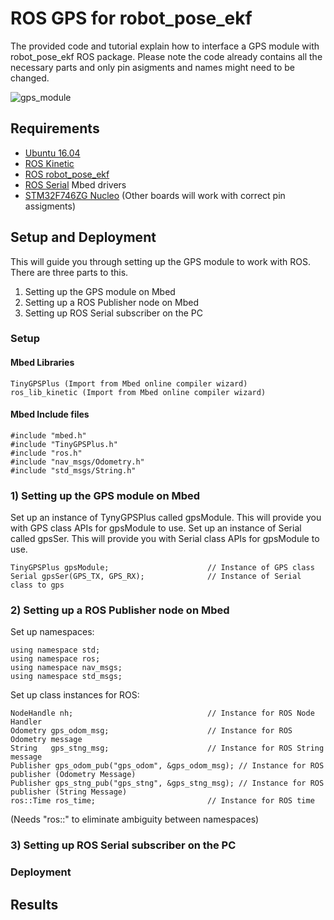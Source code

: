 # ROS GPS for robot_pose_ekf
The provided code and tutorial explain how to interface a GPS module with robot_pose_ekf ROS package.
Please note the code already contains all the necessary parts and only pin asigments and names might need to be changed.

![gps_module](https://storage.googleapis.com/stateless-www-faranux-com/2017/08/GYNEO6MV2-GPS-Module-NEO-6M-GY-NEO6MV2.jpg)


## Requirements
* [Ubuntu 16.04](https://wiki.ubuntu.com/XenialXerus/ReleaseNotes)
* [ROS Kinetic](http://wiki.ros.org/kinetic)
* [ROS robot_pose_ekf](http://wiki.ros.org/robot_pose_ekf)
* [ROS Serial](http://wiki.ros.org/usb_cam) Mbed drivers
* [STM32F746ZG Nucleo](https://www.st.com/en/evaluation-tools/nucleo-f746zg.html) (Other boards will work with correct pin assigments)

## Setup and Deployment
This will guide you through setting up the GPS module to work with ROS. There are three parts to this.
  1) Setting up the GPS module on Mbed
  2) Setting up a ROS Publisher node on Mbed
  3) Setting up ROS Serial subscriber on the PC

### Setup

#### Mbed Libraries 

    TinyGPSPlus (Import from Mbed online compiler wizard)
    ros_lib_kinetic (Import from Mbed online compiler wizard)

#### Mbed Include files
    
    #include "mbed.h"
    #include "TinyGPSPlus.h"
    #include "ros.h" 
    #include "nav_msgs/Odometry.h" 
    #include "std_msgs/String.h"
    
### 1) Setting up the GPS module on Mbed

Set up an instance of TynyGPSPlus called gpsModule. This will provide you with GPS class APIs for gpsModule to use.
Set up an instance of Serial called gpsSer. This will provide you with Serial class APIs for gpsModule to use.

    TinyGPSPlus gpsModule;                      // Instance of GPS class
    Serial gpsSer(GPS_TX, GPS_RX);              // Instance of Serial class to gps

### 2) Setting up a ROS Publisher node on Mbed

Set up namespaces:

    using namespace std;                 
    using namespace ros;                       
    using namespace nav_msgs;                   
    using namespace std_msgs;  

Set up class instances for ROS:
    
    NodeHandle nh;                              // Instance for ROS Node Handler
    Odometry gps_odom_msg;                      // Instance for ROS Odometry message
    String   gps_stng_msg;                      // Instance for ROS String message
    Publisher gps_odom_pub("gps_odom", &gps_odom_msg); // Instance for ROS publisher (Odometry Message)
    Publisher gps_stng_pub("gps_stng", &gps_stng_msg); // Instance for ROS publisher (String Message)
    ros::Time ros_time;                         // Instance for ROS time





(Needs "ros::" to eliminate ambiguity between namespaces)

### 3) Setting up ROS Serial subscriber on the PC


### Deployment

    
## Results
